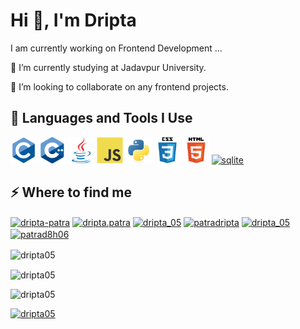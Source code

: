 <h1>Hi 👋, I'm Dripta</h1>
<p>I am currently working on Frontend Development ...</p>
<p>🔭 I’m currently studying at Jadavpur University.</p>
<p>👯 I’m looking to collaborate on any frontend projects.</p>

<h2>🚀 Languages and Tools I Use</h2>
<p><a target="_blank" href="https://raw.githubusercontent.com/devicons/devicon/master/icons/c/c-original.svg" style="display: inline-block;"><img src="https://raw.githubusercontent.com/devicons/devicon/master/icons/c/c-original.svg" alt="c" width="42" height="42" /></a>
<a target="_blank" href="https://raw.githubusercontent.com/devicons/devicon/master/icons/cplusplus/cplusplus-original.svg" style="display: inline-block;"><img src="https://raw.githubusercontent.com/devicons/devicon/master/icons/cplusplus/cplusplus-original.svg" alt="cplusplus" width="42" height="42" /></a>
<a target="_blank" href="https://raw.githubusercontent.com/devicons/devicon/master/icons/java/java-original.svg" style="display: inline-block;"><img src="https://raw.githubusercontent.com/devicons/devicon/master/icons/java/java-original.svg" alt="java" width="42" height="42" /></a>
<a target="_blank" href="https://raw.githubusercontent.com/devicons/devicon/master/icons/javascript/javascript-original.svg" style="display: inline-block;"><img src="https://raw.githubusercontent.com/devicons/devicon/master/icons/javascript/javascript-original.svg" alt="javascript" width="42" height="42" /></a>
<a target="_blank" href="https://raw.githubusercontent.com/devicons/devicon/master/icons/python/python-original.svg" style="display: inline-block;"><img src="https://raw.githubusercontent.com/devicons/devicon/master/icons/python/python-original.svg" alt="python" width="42" height="42" /></a>
<a target="_blank" href="https://raw.githubusercontent.com/devicons/devicon/master/icons/css3/css3-original-wordmark.svg" style="display: inline-block;"><img src="https://raw.githubusercontent.com/devicons/devicon/master/icons/css3/css3-original-wordmark.svg" alt="css3" width="42" height="42" /></a>
<a target="_blank" href="https://raw.githubusercontent.com/devicons/devicon/master/icons/html5/html5-original-wordmark.svg" style="display: inline-block;"><img src="https://raw.githubusercontent.com/devicons/devicon/master/icons/html5/html5-original-wordmark.svg" alt="html5" width="42" height="42" /></a>
<a target="_blank" href="https://www.vectorlogo.zone/logos/sqlite/sqlite-icon.svg" style="display: inline-block;"><img src="https://www.vectorlogo.zone/logos/sqlite/sqlite-icon.svg" alt="sqlite" width="42" height="42" /></a></p>
<h2>⚡️ Where to find me</h2>
<a href="https://linkedin.com/in/dripta-patra-35aa4a2a4" target="blank"><img align="center" src="https://raw.githubusercontent.com/rahuldkjain/github-profile-readme-generator/master/src/images/icons/Social/linked-in-alt.svg" alt="dripta-patra" height="30" width="40" /></a>
<a href="https://fb.com/dripta.patra" target="blank"><img align="center" src="https://raw.githubusercontent.com/rahuldkjain/github-profile-readme-generator/master/src/images/icons/Social/facebook.svg" alt="dripta.patra" height="30" width="40" /></a>
<a href="https://instagram.com/dripta_05" target="blank"><img align="center" src="https://raw.githubusercontent.com/rahuldkjain/github-profile-readme-generator/master/src/images/icons/Social/instagram.svg" alt="dripta_05" height="30" width="40" /></a>
<a href="https://codeforces.com/profile/patradripta" target="blank"><img align="center" src="https://raw.githubusercontent.com/rahuldkjain/github-profile-readme-generator/master/src/images/icons/Social/codeforces.svg" alt="patradripta" height="30" width="40" /></a>
<a href="https://www.leetcode.com/dripta_05" target="blank"><img align="center" src="https://raw.githubusercontent.com/rahuldkjain/github-profile-readme-generator/master/src/images/icons/Social/leet-code.svg" alt="dripta_05" height="30" width="40" /></a>
<a href="https://auth.geeksforgeeks.org/user/patrad8h06" target="blank"><img align="center" src="https://raw.githubusercontent.com/rahuldkjain/github-profile-readme-generator/master/src/images/icons/Social/geeks-for-geeks.svg" alt="patrad8h06" height="30" width="40" /></a>
</p>

<p><img align="center" src="https://github-readme-stats.vercel.app/api?username=dripta05&show_icons=true&locale=en" alt="dripta05" /></p>
<p><img align="center" src="https://github-readme-streak-stats.herokuapp.com/?user=dripta05&" alt="dripta05" /></p>
<p><img src="https://github-readme-stats.vercel.app/api/top-langs?username=dripta05&show_icons=true&locale=en&layout=compact" alt="dripta05" /></p>
<p><a href="https://github.com/ryo-ma/github-profile-trophy"><img src="https://github-profile-trophy.vercel.app/?username=dripta05" alt="dripta05" /></a></p>



